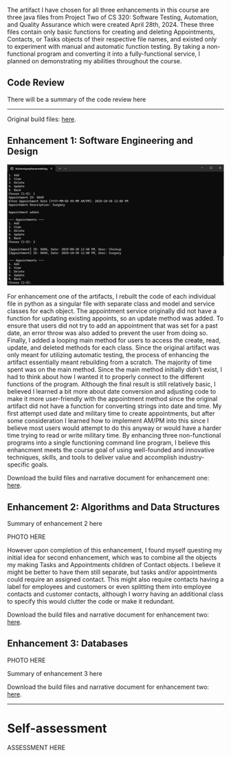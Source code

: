 The artifact I have chosen for all three enhancements in this course are three java files from Project Two of CS 320: Software Testing, Automation, and Quality Assurance which were created April 28th, 2024. These three files contain only basic functions for creating and deleting Appointments, Contacts, or Tasks objects of their respective file names, and existed only to experiment with manual and automatic function testing. By taking a non-functional program and converting it into a fully-functional service, I planned on demonstrating my abilities throughout the course.

## Code Review

There will be a summary of the code review here

---

Original build files: [here](https://github.com/SunWeatherby/sunweatherby.github.io/tree/Original).

## Enhancement 1: Software Engineering and Design

![screenshot](enhancementOne.png)

For enhancement one of the artifacts, I rebuilt the code of each individual file in python as a singular file with separate class and model and service classes for each object. The appointment service originally did not have a function for updating existing appoints, so an update method was added. To ensure that users did not try to add an appointment that was set for a past date, an error throw was also added to prevent the user from doing so. Finally, I added a looping main method for users to access the create, read, update, and deleted methods for each class.
Since the original artifact was only meant for utilizing automatic testing, the process of enhancing the artifact essentially meant rebuilding from a scratch. The majority of time spent was on the main method. Since the main method initially didn’t exist, I had to think about how I wanted it to properly connect to the different functions of the program. Although the final result is still relatively basic, I believed I learned a bit more about date conversion and adjusting code to make it more user-friendly with the appointment method since the original artifact did not have a function for converting strings into date and time. My first attempt used date and military time to create appointments, but after some consideration I learned how to implement AM/PM into this since I believe most users would attempt to do this anyway or would have a harder time trying to read or write military time.
By enhancing three non-functional programs into a single functioning command line program, I believe this enhancment meets the course goal of using well-founded and innovative techniques, skills, and tools to deliver value and accomplish industry-specific goals.

Download the build files and narrative document for enhancement one: [here](https://github.com/SunWeatherby/sunweatherby.github.io/tree/EnhancementOne).

## Enhancement 2: Algorithms and Data Structures

Summary of enhancement 2 here

PHOTO HERE

However upon completion of this enhancement, I found myself questing my initial idea for second enhancement, which was to combine all the objects my making Tasks and Appointments children of Contact objects. I believe it might be better to have them still separate, but tasks and/or appointments could require an assigned contact. This might also require contacts having a label for employees and customers or even splitting them into employee contacts and customer contacts, although I worry having an additional class to specify this would clutter the code or make it redundant.

Download the build files and narrative document for enhancement two: [here](https://github.com/SunWeatherby/sunweatherby.github.io/tree/EnhancementTwo).

## Enhancement 3: Databases

PHOTO HERE

Summary of enhancement 3 here

Download the build files and narrative document for enhancement two: [here](https://github.com/SunWeatherby/sunweatherby.github.io/tree/EnhancementThree).

---

# Self-assessment

ASSESSMENT HERE
